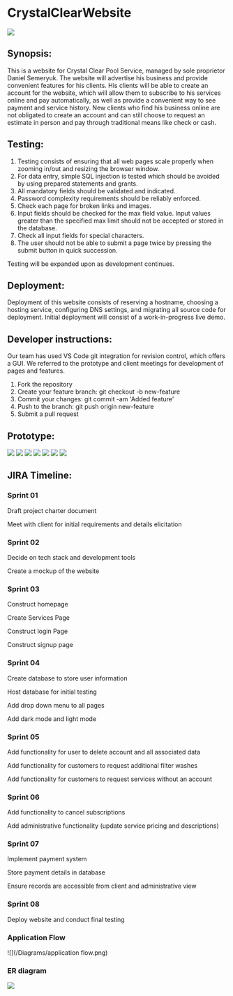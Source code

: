 # CrystalClearWebsite
![](/pages/CClogo.PNG)

## Synopsis: 

This is a website for Crystal Clear Pool Service, managed by sole proprietor Daniel Semeryuk. The website will advertise his business and provide convenient features 
for his clients. His clients will be able to create an account for the website, which will allow them to subscribe to his services online and pay automatically, as well 
as provide a convenient way to see payment and service history. New clients who find his business online are not obligated to create an account and can still choose to 
request an estimate in person and pay through traditional means like check or cash. 

## Testing:

1. Testing consists of ensuring that all web pages scale properly when zooming in/out and resizing the browser window. 
2. For data entry, simple SQL injection is tested which should be avoided by using prepared statements and grants. 
3. All mandatory fields should be validated and indicated.
4. Password complexity requirements should be reliably enforced.
5. Check each page for broken links and images.
6. Input fields should be checked for the max field value. Input values greater than the specified max limit should not be accepted or stored in the database.
7. Check all input fields for special characters.
8. The user should not be able to submit a page twice by pressing the submit button in quick succession.

Testing will be expanded upon as development continues.

## Deployment:

Deployment of this website consists of reserving a hostname, choosing a hosting service, configuring DNS settings, and migrating all source code for deployment. Initial
deployment will consist of a work-in-progress live demo.

## Developer instructions: 

Our team has used VS Code git integration for revision control, which offers a GUI. We referred to the prototype and client meetings for development of pages and 
features.

1. Fork the repository 
2. Create your feature branch: git checkout -b new-feature
3. Commit your changes: git commit -am 'Added feature'
4. Push to the branch: git push origin new-feature
5. Submit a pull request
    
## Prototype:
![](/ProtoTypeImages/HomePage.png)
![](/ProtoTypeImages/ServicesPage.png)
![](/ProtoTypeImages/LoginPage.png)
![](/ProtoTypeImages/SignUpPage.png)
![](/ProtoTypeImages/AccountDetailsPage.png)
![](/ProtoTypeImages/AdministrationPage.png)
![](/ProtoTypeImages/ContactMePage.png)

## JIRA Timeline:

### Sprint 01

Draft project charter document 

Meet with client for initial requirements and details elicitation

### Sprint 02

Decide on tech stack and development tools

Create a mockup of the website

### Sprint 03

Construct homepage

Create Services Page

Construct login Page

Construct signup page

### Sprint 04

Create database to store user information

Host database for initial testing

Add drop down menu to all pages

Add dark mode and light mode 

### Sprint 05

Add functionality for user to delete account and all associated data

Add functionality for customers to request additional filter washes

Add functionality for customers to request services without an account 

### Sprint 06

Add functionality to cancel subscriptions

Add administrative functionality (update service pricing and descriptions)

### Sprint 07

Implement payment system

Store payment details in database

Ensure records are accessible from client and administrative view

### Sprint 08

Deploy website and conduct final testing 


### Application Flow ###
![](/Diagrams/application flow.png)

### ER diagram ###
![](/Diagrams/erd.png)
